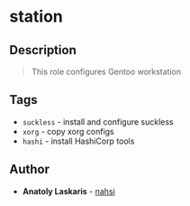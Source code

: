 # station

## Description
> This role configures Gentoo workstation

## Tags
* `suckless` - install and configure suckless
* `xorg` - copy xorg configs
* `hashi` - install HashiCorp tools

## Author
* **Anatoly Laskaris** - [nahsi](https://github.com/nahsi)
